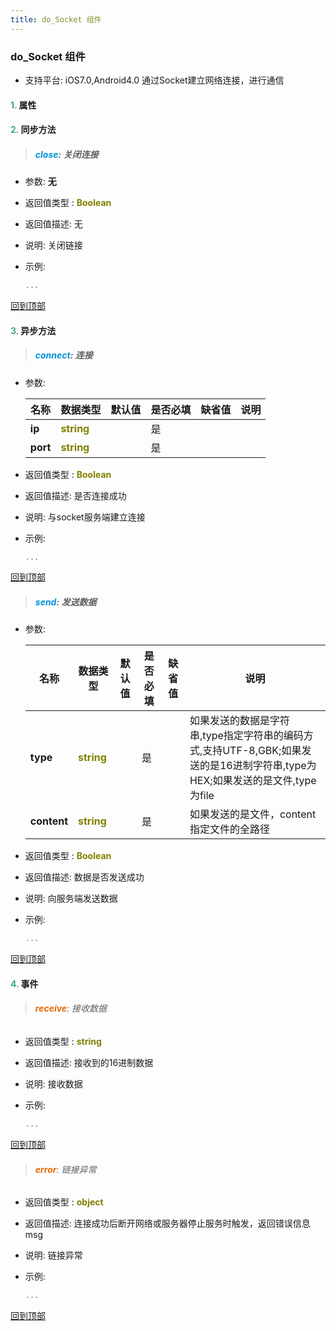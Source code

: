 ```yaml
---
title: do_Socket 组件
---
```


### do_Socket 组件

* 支持平台: iOS7.0,Android4.0
通过Socket建立网络连接，进行通信

#### <font color ='#40A977'>**1.**</font> 属性

#### <font color ='#40A977'>**2.**</font> 同步方法

>##### <font color ='#0092db'>**close**</font>: 关闭连接

- 参数: **无**
- 返回值类型 : <font color ='#808000'>**Boolean**</font>
- 返回值描述: 无
- 说明: 关闭链接
- 示例:

  ```javascript
  ...

  ```

[回到顶部](#top)

#### <font color ='#40A977'>**3.**</font> 异步方法

>##### <font color ='#0092db'>**connect**</font>: 连接

- 参数:

  名称 | 数据类型 |默认值|是否必填|缺省值|说明
  ---- |-------------  |----------|--------------|--------|------
  **ip** |<font color ='#808000'>**string**</font> |  | 是||
  **port** |<font color ='#808000'>**string**</font> |  | 是||
- 返回值类型 : <font color ='#808000'>**Boolean**</font>
- 返回值描述: 是否连接成功
- 说明: 与socket服务端建立连接
- 示例:

  ```javascript
  ...

  ```

[回到顶部](#top)

>##### <font color ='#0092db'>**send**</font>: 发送数据

- 参数:

  名称 | 数据类型 |默认值|是否必填|缺省值|说明
  ---- |-------------  |----------|--------------|--------|------
  **type** |<font color ='#808000'>**string**</font> |  | 是||如果发送的数据是字符串,type指定字符串的编码方式,支持UTF-8,GBK;如果发送的是16进制字符串,type为HEX;如果发送的是文件,type为file
  **content** |<font color ='#808000'>**string**</font> |  | 是||如果发送的是文件，content指定文件的全路径
- 返回值类型 : <font color ='#808000'>**Boolean**</font>
- 返回值描述: 数据是否发送成功
- 说明: 向服务端发送数据
- 示例:

  ```javascript
  ...

  ```

[回到顶部](#top)


#### <font color ='#40A977'>**4.**</font> 事件

>###### <font color ='#e96900'>**receive**</font>: 接收数据

- 返回值类型 : <font color ='#808000'>**string**</font>
- 返回值描述: 接收到的16进制数据
- 说明: 接收数据
- 示例:

  ```javascript
  ...

  ```

[回到顶部](#top)

>###### <font color ='#e96900'>**error**</font>: 链接异常

- 返回值类型 : <font color ='#808000'>**object**</font>
- 返回值描述: 连接成功后断开网络或服务器停止服务时触发，返回错误信息msg
- 说明: 链接异常
- 示例:

  ```javascript
  ...

  ```

[回到顶部](#top)


